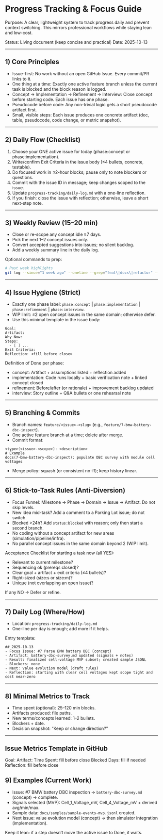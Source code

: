 # Progress Tracking & Focus Guide

Purpose: A clear, lightweight system to track progress daily and prevent context switching. This mirrors professional workflows while staying lean and low-cost.

Status: Living document (keep concise and practical)
Date: 2025-10-13

---

## 1) Core Principles
- Issue-first: No work without an open GitHub Issue. Every commit/PR links to it.
- One thing at a time: Exactly one active feature branch unless the current task is blocked and the block reason is logged.
- Concept → Implementation → Refinement → Interview: Close concept before starting code. Each issue has one phase.
- Pseudocode before code: Any non-trivial logic gets a short pseudocode artifact first.
- Small, visible steps: Each issue produces one concrete artifact (doc, table, pseudocode, code change, or metric snapshot).

---

## 2) Daily Flow (Checklist)
1. Choose your ONE active issue for today (phase:concept or phase:implementation).
2. Write/confirm Exit Criteria in the issue body (≤4 bullets, concrete, testable).
3. Do focused work in ≤2-hour blocks; pause only to note blockers or questions.
4. Commit with the issue ID in message; keep changes scoped to the issue.
5. Update `progress-tracking/daily-log.md` with a one-line reflection.
6. If you finish: close the issue with reflection; otherwise, leave a short next-step note.

---

## 3) Weekly Review (15–20 min)
- Close or re-scope any concept idle ≥7 days.
- Pick the next 1–2 concept issues only.
- Convert accepted suggestions into issues; no silent backlog.
- Add a weekly summary line in the daily log.

Optional commands to prep:
```zsh
# Past week highlights
git log --since="1 week ago" --oneline --grep="feat\|docs\|refactor" --author="$(git config user.email)"
```

---

## 4) Issue Hygiene (Strict)
- Exactly one phase label: `phase:concept` | `phase:implementation` | `phase:refinement` | `phase:interview`.
- WIP limit: ≤2 open concept issues in the same domain; otherwise defer.
- Use this minimal template in the issue body:
```
Goal:
Artifact:
Why Now:
Steps:
  - [ ] ...
Exit Criteria:
Reflection: <fill before close>
```

Definition of Done per phase:
- concept: Artifact + assumptions listed + reflection added
- implementation: Code runs locally + basic verification note + linked concept closed
- refinement: Before/after (or rationale) + improvement backlog updated
- interview: Story outline + Q&A bullets or one rehearsal note

---

## 5) Branching & Commits
- Branch names: `feature/<issue>-<slug>` (e.g., `feature/7-bmw-battery-dbc-inspect`).
- One active feature branch at a time; delete after merge.
- Commit format:
```
<type>(<issue>-<scope>): <description>
# Example
docs(7-bmw-battery-dbc-inspect): populate DBC survey with module cell voltages
```
- Merge policy: squash (or consistent no-ff); keep history linear.

---

## 6) Stick-to-Task Rules (Anti-Diversion)
- Focus Funnel: Milestone → Phase → Domain → Issue → Artifact. Do not skip levels.
- New idea mid-task? Add a comment to a Parking Lot issue; do not switch.
- Blocked >24h? Add `status:blocked` with reason; only then start a second branch.
- No coding without a concept artifact for new areas (simulation/pipeline/infra).
- No parallel concept issues in the same domain beyond 2 (WIP limit).

Acceptance Checklist for starting a task now (all YES):
- Relevant to current milestone?
- Sequencing ok (prereqs closed)?
- Clear goal + artifact + exit criteria (≤4 bullets)?
- Right-sized (size:s or size:m)?
- Unique (not overlapping an open issue)?

If any NO → Defer or refine.

---

## 7) Daily Log (Where/How)
- Location: `progress-tracking/daily-log.md`
- One-line per day is enough; add more if it helps.

Entry template:
```
## 2025-10-13
- Focus Issue: #7 Parse BMW battery DBC (concept)
- Artifact: battery-dbc-survey.md updated (signals + notes)
- Result: finalized cell-voltage MVP subset; created sample JSONL
- Blockers: none
- Next: value evolution model (draft rules)
- Reflection: starting with clear cell voltages kept scope tight and cost near-zero
```

---

## 8) Minimal Metrics to Track
- Time spent (optional): 25–120 min blocks.
- Artifacts produced: file paths.
- New terms/concepts learned: 1–2 bullets.
- Blockers + date.
- Decision snapshot: “Keep or change direction?”

---

## Issue Metrics Template in GitHub
Goal:
Artifact:
Time Spent: fill before close
Blocked Days: fill if needed
Reflection: fill before close


## 9) Examples (Current Work)
- Issue: #7 BMW battery DBC inspection → `battery-dbc-survey.md` (concept) → complete.
- Signals selected (MVP): Cell_1_Voltage_mV, Cell_4_Voltage_mV + derived avg/min/max.
- Sample data: `docs/samples/sample-events-mvp.jsonl` created.
- Next issue: value evolution model (concept) → then simulator integration (implementation).

Keep it lean: if a step doesn’t move the active issue to Done, it waits.
